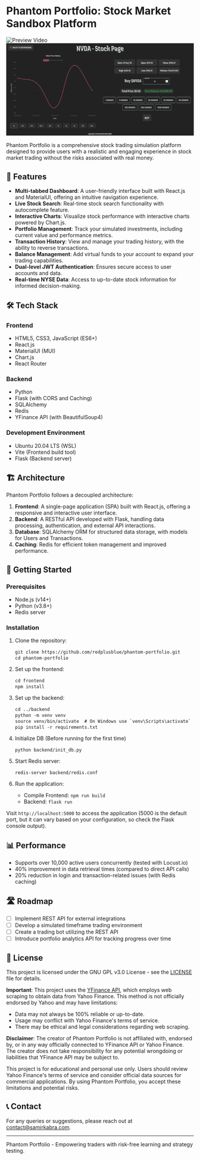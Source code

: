 # Phantom Portfolio: Stock Market Sandbox Platform

![Preview Video](preview/phantom-portfolio.gif)
![Phantom Portfolio](preview/stockpage.png)

Phantom Portfolio is a comprehensive stock trading simulation platform designed to provide users with a realistic and engaging experience in stock market trading without the risks associated with real money.

## 🌟 Features

- **Multi-tabbed Dashboard**: A user-friendly interface built with React.js and MaterialUI, offering an intuitive navigation experience.
- **Live Stock Search**: Real-time stock search functionality with autocomplete feature.
- **Interactive Charts**: Visualize stock performance with interactive charts powered by Chart.js.
- **Portfolio Management**: Track your simulated investments, including current value and performance metrics.
- **Transaction History**: View and manage your trading history, with the ability to reverse transactions.
- **Balance Management**: Add virtual funds to your account to expand your trading capabilities.
- **Dual-level JWT Authentication**: Ensures secure access to user accounts and data.
- **Real-time NYSE Data**: Access to up-to-date stock information for informed decision-making.

## 🛠️ Tech Stack

### Frontend

- HTML5, CSS3, JavaScript (ES6+)
- React.js
- MaterialUI (MUI)
- Chart.js
- React Router

### Backend

- Python
- Flask (with CORS and Caching)
- SQLAlchemy
- Redis
- YFinance API (with BeautifulSoup4)

### Development Environment

- Ubuntu 20.04 LTS (WSL)
- Vite (Frontend build tool)
- Flask (Backend server)

## 🏗️ Architecture

Phantom Portfolio follows a decoupled architecture:

1. **Frontend**: A single-page application (SPA) built with React.js, offering a responsive and interactive user interface.
2. **Backend**: A RESTful API developed with Flask, handling data processing, authentication, and external API interactions.
3. **Database**: SQLAlchemy ORM for structured data storage, with models for Users and Transactions.
4. **Caching**: Redis for efficient token management and improved performance.

## 🚀 Getting Started

### Prerequisites

- Node.js (v14+)
- Python (v3.8+)
- Redis server

### Installation

1. Clone the repository:

   ```
   git clone https://github.com/redplusblue/phantom-portfolio.git
   cd phantom-portfolio
   ```

2. Set up the frontend:

   ```
   cd frontend
   npm install
   ```

3. Set up the backend:

   ```
   cd ../backend
   python -m venv venv
   source venv/bin/activate  # On Windows use `venv\Scripts\activate`
   pip install -r requirements.txt
   ```
4. Initialize DB (Before running for the first time)

   ```
   python backend/init_db.py
   ```

6. Start Redis server:

   ```
   redis-server backend/redis.conf
   ```

7. Run the application:
   - Compile Frontend: `npm run build`
   - Backend: `flask run`

Visit `http://localhost:5000` to access the application (5000 is the default port, but it can vary based on your configuration, so check the Flask console output).

## 📊 Performance

- Supports over 10,000 active users concurrently (tested with Locust.io)
- 40% improvement in data retrieval times (compared to direct API calls)
- 20% reduction in login and transaction-related issues (with Redis caching)

## 🛣️ Roadmap

- [ ] Implement REST API for external integrations
- [ ] Develop a simulated timeframe trading environment
- [ ] Create a trading bot utilizing the REST API
- [ ] Introduce portfolio analytics API for tracking progress over time

## 📜 License

This project is licensed under the GNU GPL v3.0 License - see the [LICENSE](LICENSE) file for details.

**Important**: This project uses the [YFinance API](https://pypi.org/project/yfinance/), which employs web scraping to obtain data from Yahoo Finance. This method is not officially endorsed by Yahoo and may have limitations:

- Data may not always be 100% reliable or up-to-date.
- Usage may conflict with Yahoo Finance's terms of service.
- There may be ethical and legal considerations regarding web scraping.

**Disclaimer**: The creator of Phantom Portfolio is not affiliated with, endorsed by, or in any way officially connected to YFinance API or Yahoo Finance. The creator does not take responsibility for any potential wrongdoing or liabilities that YFinance API may be subject to.

This project is for educational and personal use only. Users should review Yahoo Finance's terms of service and consider official data sources for commercial applications. By using Phantom Portfolio, you accept these limitations and potential risks.

## 📞 Contact

For any queries or suggestions, please reach out at contact@samirkabra.com.

---

Phantom Portfolio - Empowering traders with risk-free learning and strategy testing.
